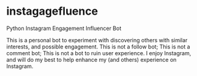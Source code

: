 # instagagefluence
Python Instagram Engagement Influencer Bot

This is a personal bot to experiment with discovering others with similar
interests, and possible engagement. This is not a follow bot; This is not a
comment bot; This is not a bot to ruin user experience.  I enjoy Instagram, and
will do my best to help enhance my (and others) experience on Instagram.
